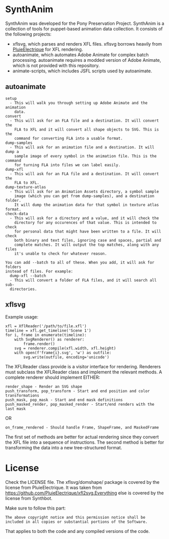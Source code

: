 
# SynthAnim
SynthAnim was developed for the Pony Preservation Project. SynthAnim is a collection
of tools for puppet-based animation data collection. It consists of the following projects:
- xflsvg, which parses and renders XFL files. xflsvg borrows heavily from [PluieElectrique](https://github.com/PluieElectrique)
for XFL rendering.
- autoanimate, which automates Adobe Animate for complex batch processing. autoanimate requires a modded version of Adobe Animate, which is not provided with this repository.
- animate-scripts, which includes JSFL scripts used by autoanimate.

## autoanimate
~~~
setup
  - This will walk you through setting up Adobe Animate and the animation
    data.
convert
  - This will ask for an FLA file and a destination. It will convert the
    FLA to XFL and it will convert all shape objects to SVG. This is the
    command for converting FLA into a usable format.
dump-samples
  - This will ask for an animation file and a destination. It will dump a
    sample image of every symbol in the animation file. This is the command
    for turning FLA into files we can label easily.
dump-xfl
  - This will ask for an FLA file and a destination. It will convert the
    FLA to XFL.
dump-texture-atlas
  - This will ask for an Animation Assets directory, a symbol sample
    image (which you can get from dump-samples), and a destination folder.
    It will dump the animation data for that symbol in texture atlas format.
check-data
  - This will ask for a directory and a value, and it will check the
    directory for any occurences of that value. This is intended to check
    for personal data that might have been written to a file. It will check
    both binary and text files, ignoring case and spaces, partial and
    complete matches. It will output the top matches, along with any files
    it's unable to check for whatever reason.

You can add --batch to all of these. When you add, it will ask for folders
instead of files. For example:
  dump-xfl --batch
  - This will convert a folder of FLA files, and it will search all sub-
  directories.
~~~

## xflsvg
Example usage:
    
    xfl = XflReader('/path/to/file.xfl')
    timeline = xfl.get_timeline('Scene 1')
    for i, frame in enumerate(timeline):
        with SvgRenderer() as renderer:
            frame.render()
        svg = renderer.compile(xfl.width, xfl.height)
        with open(f'frame{i}.svg', 'w') as outfile:
            svg.write(outfile, encoding='unicode')

The XFLReader class provide is a visitor interface for rendering. Renderers
must subclass the XFLReader class and implement the relevant methods. A
complete renderer should implement EITHER:

    render_shape - Render an SVG shape
    push_transform, pop_transform - Start and end position and color transformations
    push_mask, pop_mask - Start and end mask definitions
    push_masked_render, pop_masked_render - Start/end renders with the last mask

OR

    on_frame_rendered - Should handle Frame, ShapeFrame, and MaskedFrame

The first set of methods are better for actual rendering since they convert the
XFL file into a sequence of instructions. The second method is better for
transforming the data into a new tree-structured format.

# License
Check the LICENSE file. The xflsvg/domshape/ package is covered by the license
from PluieElectrique. It was taken from https://github.com/PluieElectrique/xfl2svg.Everything else is covered by the license from Synthbot.

Make sure to follow this part:

    The above copyright notice and this permission notice shall be included in all copies or substantial portions of the Software.

That applies to both the code and any compiled versions of the code.
